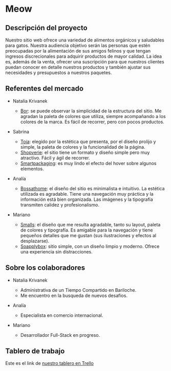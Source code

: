 # Meow

## Descripción del proyecto

Nuestro sitio web ofrece una variedad de alimentos orgánicos y saludables para gatos.
Nuestra audiencia objetivo serán las personas que estén preocupadas por la alimentación de sus amigos felinos y que tengan ingresos discrecionales para adquirir productos de mayor calidad.
La idea es, además de la venta, ofrecer una suscripción para que nuestros clientes puedan conocer en detalle nuestros productos y también ajustar sus necesidades y presupuestos a nuestros paquetes.


## Referentes del mercado

+ Natalia Krivanek
	+ [Bor](https://www.bor.com.ar/): se puede observar la simplicidad de la estructura del sitio.  Me agradan la paleta de colores que utiliza, siempre acompañando a los colores de la marca. Es fácil de recorrer, pero con pocos productos.

+ Sabrina
	+ [Toia](https://www.toia.com.ar): elegido por la estética que presenta, por el diseño prolijo y simple, la paleta de colores y la funcionalidad de la página.
	+ [Shopverie](https://shopverie.com/#): el sitio tiene un formato y diseño simple pero muy atractivo. Fácil y ágil de recorrer.
	+ [Smartpackaging](https://smartpackaging.com.ar): es muy lindo el efecto del hover sobre algunos elementos.
	
+ Analía
	+ [Bossathome](https://bossathome.com/): el diseño del sitio es minimalista e intuitivo. La estética utilizada es agradable. Tiene una navegación muy práctica y la información está bien organizada. Las imágenes y la tipografía transmiten calidez y profesionalismo.

+ Mariano
	+ [Smalls](https://www.smalls.com/): el diseño que me resulta agradable, tanto su layout, paleta de colores y tipografía. Es amigable para la navegación y tiene pequeños detalles que me gustan (sus ilustraciones y efectos al desplazarse).
	+ [Soapplybox](https://soapplybox.com/): sitio simple, con un diseño limpio y moderno. Ofrece una experiencia sin distracciones.

## Sobre los colaboradores

+ Natalia Krivanek
	+ Administrativa de un Tiempo Compartido en Bariloche. 
	+ Me encuentro en la busqueda de nuevos desafíos.

+ Analía
	+ Especialista en comercio internacional.

+ Mariano
	+ Desarrollador Full-Stack en progreso.

## Tablero de trabajo
Este es el link de [nuestro tablero en Trello](https://github.com/mariangz/grupo_3_meow.git)